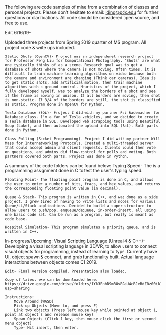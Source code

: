The following are code samples of mine from a combination of classes and personal projects. Please don't hesitate to email: lding@pdx.edu for further questions or clarifications. All code should be considered open source, and free to use.

Edit 6/16/19-

Uploaded three projects from Spring 2019 quarter of MS program. All project code & write ups included. 

	Static Shots (OpenCV)- Project was an independenet research project for Professor Feng Liu for Computational Photography. 'Shots' are what one typically thinks of as a scene. Research goal was to get a database of shots where the camera is not moving. Often times, it is difficult to train machine learning algorithms on video because both the camera and environment are changing (Think car cameras). Idea is to get static shots, add artificial motion, then train machine algorithms with a ground control. Heuristics of the project, which I fully developed myself, was to analyze the borders of a shot and see if the frame is moving in unison. If all borders are moving, then shot is non-static. If 3/4 of the borders are still, the shot is classified as static. Program done in OpenCV for Python.
	
	Tesla Database (SQL)- Project I did with my partner Pat Rademacher for Database class. I'm a fan of Tesla vehicles, and we decided to create a Tesla database in SQL. Developed web scrapping tools using Beautiful Soup (Luke), and then automated the upload into SQL (Pat). Both parts done in Python.
	
	Class Polling (Socket Programming)- Project I did with my partner Will Mass for Internetworking Protocols. Created a multi-threaded server that could accept admin and client requests. Clients could then vote on questions, and admins did flow-control for polls and voting. Both partners covered both parts. Project was done in Python. 


A summary of the code folders can be found below:
	Typing Speed- The is a programming assignment done in C to test the user's typing speed. 
	
	Floating Point- The floating point program is done in C, and allows the user to enter a number of bits, fracs, and hex values, and returns the corresponding floating point value (in decimal).
	
	Queue & Stack- This program is written in C++, and was done as a side project. I grew tired of having to write lists and nodes for various Queue/LL/Stack applications. Decided to build a super structure to allow users to push/pop, enqueue/dequeue, in-order-insert, all using one basic code set. Can be run as a program, but really is meant as code base.
	
	Hospital Simulation- This program simulates a priority queue, and is written in C++. 

In-progress/Upcoming:
	Visual Scripting Language (Unreal 4 & C++)- Developing a visual scripting language in 3D/VR, to allow users to connect visual objects for programming, instead of learning to type. Currently have UI, object spawn & connect, and grab functionality built. Actual language interactions between objects comes Q1 2019. 
	
	Edit- Final version compiled. Presentation also loaded.
	
	Copy of latest exe can be downloaded here:
	https://drive.google.com/drive/folders/1Yk3FnhD9mROvRQaU4cRJeRdZ0z00ik1f?usp=sharing 

	Instructions:
		Move Around (WASD)
		Pick-up Objects (Move to, and press F)
		Link two objects (Press left mouse key while pointed at object 1, point at object 2 and release mouse key)
		Spawn Objects (Click 1 key, then mouse click the first or second menu object)
		Type- Hit insert, then enter. 

	
	
